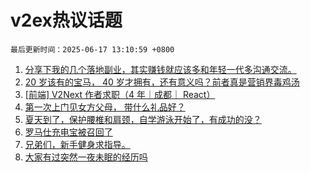 # v2ex热议话题

`最后更新时间：2025-06-17 13:10:59 +0800`

1. [分享下我的几个落地副业，其实赚钱就应该多和年轻一代多沟通交流。](https://www.v2ex.com/t/1138862)
1. [20 岁该有的宝马， 40 岁才拥有，还有意义吗？前者真是营销界毒鸡汤](https://www.v2ex.com/t/1139066)
1. [[前端] V2Next 作者求职（4 年｜成都｜ React）](https://www.v2ex.com/t/1139047)
1. [第一次上门见女方父母， 带什么礼品好？](https://www.v2ex.com/t/1139071)
1. [夏天到了，保护腰椎和肩颈，自学游泳开始了，有成功的没？](https://www.v2ex.com/t/1139036)
1. [罗马仕充电宝被召回了](https://www.v2ex.com/t/1139041)
1. [兄弟们，新手健身求指导。](https://www.v2ex.com/t/1138894)
1. [大家有过突然一夜未眠的经历吗](https://www.v2ex.com/t/1139031)

